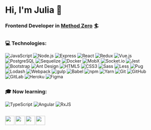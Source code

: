 # Hi, I'm Julia :wave:

### Frontend Developer in [Method Zero](https://www.methodzero.io) :surfer:

##

### :computer: Technologies:

![JavaScript](https://img.shields.io/badge/-JavaScript-090909?style=for-the-badge&logo=javascript)
![Node.js](https://img.shields.io/badge/-Node.js-090909?style=for-the-badge&logo=nodedotjs)
![Express](https://img.shields.io/badge/-Express-090909?style=for-the-badge&logo=express)
![React](https://img.shields.io/badge/-React-090909?style=for-the-badge&logo=react)
![Redux](https://img.shields.io/badge/-Redux-090909?style=for-the-badge&logo=redux)
![Vue.js](https://img.shields.io/badge/vuejs-090909.svg?style=for-the-badge&logo=vuedotjs&logoColor=%234FC08D)
![PostgreSQL](https://img.shields.io/badge/-PostgreSQL-090909?style=for-the-badge&logo=postgresql)
![Sequelize](https://img.shields.io/badge/-Sequelize-090909?style=for-the-badge&logo=sequelize)
![Docker](https://img.shields.io/badge/-Docker-090909?style=for-the-badge&logo=docker)
![MobX](https://img.shields.io/badge/-MobX-090909?style=for-the-badge&logo=mobx)
![Socket.io](https://img.shields.io/badge/-Socket.io-090909?style=for-the-badge&logo=socketdotio)
![Jest](https://img.shields.io/badge/-Jest-090909?style=for-the-badge&logo=jest)
![Bootstrap](https://img.shields.io/badge/-Bootstrap-090909?style=for-the-badge&logo=bootstrap)
![Ant Design](https://img.shields.io/badge/-AntDesign-090909?style=for-the-badge&logo=antdesign)
![HTML5](https://img.shields.io/badge/-HTML5-090909?style=for-the-badge&logo=html5)
![CSS3](https://img.shields.io/badge/-CSS3-090909?style=for-the-badge&logo=css3)
![Sass](https://img.shields.io/badge/-Sass-090909?style=for-the-badge&logo=sass)
![Less](https://img.shields.io/badge/-Less-090909?style=for-the-badge&logo=less)
![Pug](https://img.shields.io/badge/-Pug-090909?style=for-the-badge&logo=pug)
![Lodash](https://img.shields.io/badge/-Lodash-090909?style=for-the-badge&logo=lodash)
![Webpack](https://img.shields.io/badge/-Webpack-090909?style=for-the-badge&logo=webpack)
![gulp](https://img.shields.io/badge/-gulp-090909?style=for-the-badge&logo=gulp)
![Babel](https://img.shields.io/badge/-Babel-090909?style=for-the-badge&logo=babel)
![npm](https://img.shields.io/badge/-npm-090909?style=for-the-badge&logo=npm)
![Yarn](https://img.shields.io/badge/-Yarn-090909?style=for-the-badge&logo=yarn)
![Git](https://img.shields.io/badge/-Git-090909?style=for-the-badge&logo=git)
![GitHub](https://img.shields.io/badge/-GitHub-090909?style=for-the-badge&logo=github)
![GitLab](https://img.shields.io/badge/-GitLab-090909?style=for-the-badge&logo=gitlab)
![Heroku](https://img.shields.io/badge/-Heroku-090909?style=for-the-badge&logo=heroku)
![Figma](https://img.shields.io/badge/-Figma-090909?style=for-the-badge&logo=figma)

##

### :mortar_board: Now learning:

![TypeScript](https://img.shields.io/badge/TypeScript-007ACC?style=for-the-badge&logo=typescript&logoColor=white)
![Angular](https://img.shields.io/badge/Angular-DD0031?style=for-the-badge&logo=angular&logoColor=white)
![RxJS](https://img.shields.io/badge/rxjs-%23B7178C.svg?style=for-the-badge&logo=reactivex&logoColor=white)

##

<a href="mailto:j.nabiulina@yandex.ru">
  <img align="left" width="30px" src="https://cdn0.iconfinder.com/data/icons/eon-social-media-contact-info-2/32/mail_email_e-mail_letter-1024.png" />
</a>

<a href="https://t.me/juliamarta">
  <img align="left" width="30px" src="https://cdn0.iconfinder.com/data/icons/eon-social-media-contact-info-2/32/telegram_social_media_network_chat-1024.png" />
</a>

<a href="https://discordapp.com/users/912241785168855080">
  <img align="left" width="30px" src="https://cdn0.iconfinder.com/data/icons/eon-social-media-contact-info-2/32/discord_group_forum_message-1024.png" />
</a>

<a href="https://vk.com/collector_marta">
  <img align="left" width="30px" src="https://cdn0.iconfinder.com/data/icons/eon-social-media-contact-info-2/32/vk_vkontakte_media_social-1024.png" />
</a>




	

 

